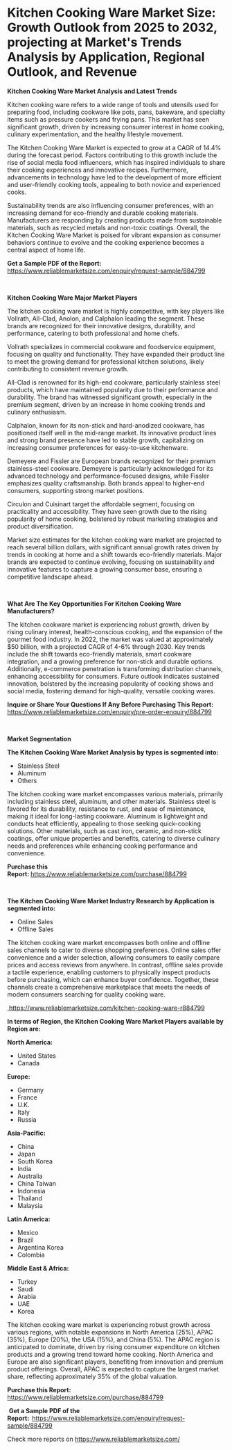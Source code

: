 <p><h1>Kitchen Cooking Ware Market Size: Growth Outlook from 2025 to 2032, projecting at Market's Trends Analysis by Application, Regional Outlook, and Revenue</h1></p><p><strong>Kitchen Cooking Ware Market Analysis and Latest Trends</strong></p>
<p><p>Kitchen cooking ware refers to a wide range of tools and utensils used for preparing food, including cookware like pots, pans, bakeware, and specialty items such as pressure cookers and frying pans. This market has seen significant growth, driven by increasing consumer interest in home cooking, culinary experimentation, and the healthy lifestyle movement. </p><p>The Kitchen Cooking Ware Market is expected to grow at a CAGR of 14.4% during the forecast period. Factors contributing to this growth include the rise of social media food influencers, which has inspired individuals to share their cooking experiences and innovative recipes. Furthermore, advancements in technology have led to the development of more efficient and user-friendly cooking tools, appealing to both novice and experienced cooks. </p><p>Sustainability trends are also influencing consumer preferences, with an increasing demand for eco-friendly and durable cooking materials. Manufacturers are responding by creating products made from sustainable materials, such as recycled metals and non-toxic coatings. Overall, the Kitchen Cooking Ware Market is poised for vibrant expansion as consumer behaviors continue to evolve and the cooking experience becomes a central aspect of home life.</p></p>
<p><strong>Get a Sample PDF of the Report:&nbsp;</strong> <a href="https://www.reliablemarketsize.com/enquiry/request-sample/884799?utm_campaign=2996&utm_medium=2&utm_source=Github&utm_content=ia&utm_term=04042025&utm_id=kitchen-cooking-ware">https://www.reliablemarketsize.com/enquiry/request-sample/884799</a></p>
<p>&nbsp;</p>
<p><strong>Kitchen Cooking Ware Major Market Players</strong></p>
<p><p>The kitchen cooking ware market is highly competitive, with key players like Vollrath, All-Clad, Anolon, and Calphalon leading the segment. These brands are recognized for their innovative designs, durability, and performance, catering to both professional and home chefs.</p><p>Vollrath specializes in commercial cookware and foodservice equipment, focusing on quality and functionality. They have expanded their product line to meet the growing demand for professional kitchen solutions, likely contributing to consistent revenue growth.</p><p>All-Clad is renowned for its high-end cookware, particularly stainless steel products, which have maintained popularity due to their performance and durability. The brand has witnessed significant growth, especially in the premium segment, driven by an increase in home cooking trends and culinary enthusiasm. </p><p>Calphalon, known for its non-stick and hard-anodized cookware, has positioned itself well in the mid-range market. Its innovative product lines and strong brand presence have led to stable growth, capitalizing on increasing consumer preferences for easy-to-use kitchenware.</p><p>Demeyere and Fissler are European brands recognized for their premium stainless-steel cookware. Demeyere is particularly acknowledged for its advanced technology and performance-focused designs, while Fissler emphasizes quality craftsmanship. Both brands appeal to higher-end consumers, supporting strong market positions.</p><p>Circulon and Cuisinart target the affordable segment, focusing on practicality and accessibility. They have seen growth due to the rising popularity of home cooking, bolstered by robust marketing strategies and product diversification.</p><p>Market size estimates for the kitchen cooking ware market are projected to reach several billion dollars, with significant annual growth rates driven by trends in cooking at home and a shift towards eco-friendly materials. Major brands are expected to continue evolving, focusing on sustainability and innovative features to capture a growing consumer base, ensuring a competitive landscape ahead.</p></p>
<p>&nbsp;</p>
<p><strong>What Are The Key Opportunities For Kitchen Cooking Ware Manufacturers?</strong></p>
<p><p>The kitchen cookware market is experiencing robust growth, driven by rising culinary interest, health-conscious cooking, and the expansion of the gourmet food industry. In 2022, the market was valued at approximately $50 billion, with a projected CAGR of 4-6% through 2030. Key trends include the shift towards eco-friendly materials, smart cookware integration, and a growing preference for non-stick and durable options. Additionally, e-commerce penetration is transforming distribution channels, enhancing accessibility for consumers. Future outlook indicates sustained innovation, bolstered by the increasing popularity of cooking shows and social media, fostering demand for high-quality, versatile cooking wares.</p></p>
<p><strong>Inquire or Share Your Questions If Any Before Purchasing This Report:</strong> <a href="https://www.reliablemarketsize.com/enquiry/pre-order-enquiry/884799?utm_campaign=2996&utm_medium=2&utm_source=Github&utm_content=ia&utm_term=04042025&utm_id=kitchen-cooking-ware">https://www.reliablemarketsize.com/enquiry/pre-order-enquiry/884799</a></p>
<p>&nbsp;</p>
<p><strong>Market Segmentation</strong></p>
<p><strong>The Kitchen Cooking Ware Market Analysis by types is segmented into:</strong></p>
<p><ul><li>Stainless Steel</li><li>Aluminum</li><li>Others</li></ul></p>
<p><p>The kitchen cooking ware market encompasses various materials, primarily including stainless steel, aluminum, and other materials. Stainless steel is favored for its durability, resistance to rust, and ease of maintenance, making it ideal for long-lasting cookware. Aluminum is lightweight and conducts heat efficiently, appealing to those seeking quick-cooking solutions. Other materials, such as cast iron, ceramic, and non-stick coatings, offer unique properties and benefits, catering to diverse culinary needs and preferences while enhancing cooking performance and convenience.</p></p>
<p><strong>Purchase this Report:&nbsp;</strong><a href="https://www.reliablemarketsize.com/purchase/884799?utm_campaign=2996&utm_medium=2&utm_source=Github&utm_content=ia&utm_term=04042025&utm_id=kitchen-cooking-ware">https://www.reliablemarketsize.com/purchase/884799</a></p>
<p>&nbsp;</p>
<p><strong>The Kitchen Cooking Ware Market Industry Research by Application is segmented into:</strong></p>
<p><ul><li>Online Sales</li><li>Offline Sales</li></ul></p>
<p><p>The kitchen cooking ware market encompasses both online and offline sales channels to cater to diverse shopping preferences. Online sales offer convenience and a wider selection, allowing consumers to easily compare prices and access reviews from anywhere. In contrast, offline sales provide a tactile experience, enabling customers to physically inspect products before purchasing, which can enhance buyer confidence. Together, these channels create a comprehensive marketplace that meets the needs of modern consumers searching for quality cooking ware.</p></p>
<p><a href="https://www.reliablemarketsize.com/kitchen-cooking-ware-r884799?utm_campaign=2996&utm_medium=2&utm_source=Github&utm_content=ia&utm_term=04042025&utm_id=kitchen-cooking-ware">&nbsp;https://www.reliablemarketsize.com/kitchen-cooking-ware-r884799</a></p>
<p><strong>In terms of Region, the Kitchen Cooking Ware Market Players available by Region are:</strong></p>
<p>
    <p> <strong> North America: </strong>
        <ul>
            <li>United States</li>
            <li>Canada</li>
        </ul>
        </p> 
    <p> <strong> Europe: </strong>
        <ul>
            <li>Germany</li>
            <li>France</li>
            <li>U.K.</li>
            <li>Italy</li>
            <li>Russia</li>
        </ul>
        </p> 
    <p> <strong> Asia-Pacific: </strong>
        <ul>
            <li>China</li>
            <li>Japan</li>
            <li>South Korea</li>
            <li>India</li>
            <li>Australia</li>
            <li>China Taiwan</li>
            <li>Indonesia</li>
            <li>Thailand</li>
            <li>Malaysia</li>
        </ul>
        </p> 
    <p> <strong> Latin America: </strong>
        <ul>
            <li>Mexico</li>
            <li>Brazil</li>
            <li>Argentina Korea</li>
            <li>Colombia</li>
        </ul>
        </p> 
    <p> <strong> Middle East & Africa: </strong>
        <ul>
            <li>Turkey</li>
            <li>Saudi</li>
            <li>Arabia</li>
            <li>UAE</li>
            <li>Korea</li>
        </ul>
    </p>
    </p>
<p><p>The kitchen cooking ware market is experiencing robust growth across various regions, with notable expansions in North America (25%), APAC (35%), Europe (20%), the USA (15%), and China (5%). The APAC region is anticipated to dominate, driven by rising consumer expenditure on kitchen products and a growing trend toward home cooking. North America and Europe are also significant players, benefiting from innovation and premium product offerings. Overall, APAC is expected to capture the largest market share, reflecting approximately 35% of the global valuation.</p></p>
<p><strong>Purchase this Report: </strong><a href="https://www.reliablemarketsize.com/purchase/884799?utm_campaign=2996&utm_medium=2&utm_source=Github&utm_content=ia&utm_term=04042025&utm_id=kitchen-cooking-ware">https://www.reliablemarketsize.com/purchase/884799</a></p>
<p>&nbsp;<strong>Get a Sample PDF of the Report:&nbsp;&nbsp;</strong><a href="https://www.reliablemarketsize.com/enquiry/request-sample/884799?utm_campaign=2996&utm_medium=2&utm_source=Github&utm_content=ia&utm_term=04042025&utm_id=kitchen-cooking-ware">https://www.reliablemarketsize.com/enquiry/request-sample/884799</a></p>
<p><strong></strong></p>
<p>Check more reports on <a href="https://www.reliablemarketsize.com/?utm_campaign=2996&utm_medium=2&utm_source=Github&utm_content=ia&utm_term=04042025&utm_id=kitchen-cooking-ware">https://www.reliablemarketsize.com/</a></p>